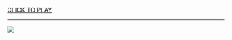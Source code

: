 
<a href="https://premium76.site?title=five_nights_at_freddy's_game_2_unblocked&ref=13M">CLICK TO PLAY</a></h3>
<hr>

<a href="https://premium76.site?title=five_nights_at_freddy's_game_2_unblocked&ref=13M"><img src="https://clearcache.store/games.png"></a>


